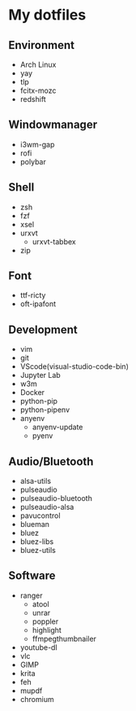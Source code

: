 # My dotfiles
## Environment
- Arch Linux
- yay
- tlp
- fcitx-mozc
- redshift

## Windowmanager
- i3wm-gap
- rofi
- polybar

## Shell
- zsh
- fzf
- xsel
- urxvt
    * urxvt-tabbex
- zip

## Font
- ttf-ricty
- oft-ipafont

## Development
- vim
- git
- VScode(visual-studio-code-bin)
- Jupyter Lab
- w3m
- Docker
- python-pip
- python-pipenv
- anyenv
    * anyenv-update
    * pyenv

## Audio/Bluetooth
- alsa-utils
- pulseaudio
- pulseaudio-bluetooth
- pulseaudio-alsa
- pavucontrol
- blueman
- bluez
- bluez-libs
- bluez-utils

## Software
- ranger
    * atool
    * unrar
    * poppler
    * highlight
    * ffmpegthumbnailer
- youtube-dl
- vlc
- GIMP
- krita
- feh
- mupdf
- chromium
